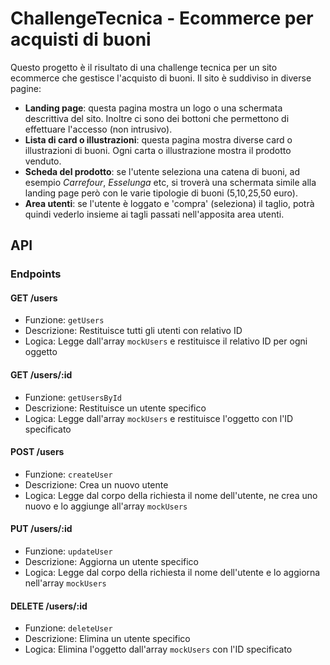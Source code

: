 # ChallengeTecnica - Ecommerce per acquisti di buoni

Questo progetto è il risultato di una challenge tecnica per un sito ecommerce
che gestisce l'acquisto di buoni. Il sito è suddiviso in diverse pagine:

- **Landing page**: questa pagina mostra un logo o una schermata descrittiva del sito.
  Inoltre ci sono dei bottoni che permettono di effettuare l'accesso (non intrusivo).
- **Lista di card o illustrazioni**: questa pagina mostra diverse card o illustrazioni di buoni.
  Ogni carta o illustrazione mostra il prodotto venduto.
- **Scheda del prodotto**: se l'utente seleziona una catena di buoni, ad esempio *Carrefour*, *Esselunga* etc,
  si troverà una schermata simile alla landing page però con le varie tipologie di buoni (5,10,25,50 euro).
- **Area utenti**: se l'utente è loggato e 'compra' (seleziona) il taglio, potrà quindi vederlo insieme ai tagli passati nell'apposita area utenti.


## API

### Endpoints

#### GET /users

- Funzione: `getUsers`
- Descrizione: Restituisce tutti gli utenti con relativo ID
- Logica: Legge dall'array `mockUsers` e restituisce il relativo ID per ogni oggetto

#### GET /users/:id

- Funzione: `getUsersById`
- Descrizione: Restituisce un utente specifico
- Logica: Legge dall'array `mockUsers` e restituisce l'oggetto con l'ID specificato

#### POST /users

- Funzione: `createUser`
- Descrizione: Crea un nuovo utente
- Logica: Legge dal corpo della richiesta il nome dell'utente, ne crea uno nuovo e lo aggiunge all'array `mockUsers`

#### PUT /users/:id

- Funzione: `updateUser`
- Descrizione: Aggiorna un utente specifico
- Logica: Legge dal corpo della richiesta il nome dell'utente e lo aggiorna nell'array `mockUsers`

#### DELETE /users/:id

- Funzione: `deleteUser`
- Descrizione: Elimina un utente specifico
- Logica: Elimina l'oggetto dall'array `mockUsers` con l'ID specificato
